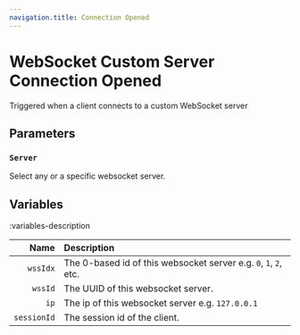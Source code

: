 ```yaml
---
navigation.title: Connection Opened
---
```


# WebSocket Custom Server Connection Opened
Triggered when a client connects to a custom WebSocket server

## Parameters

### `Server`
Select any or a specific websocket server.

## Variables
:variables-description

Name | Description
----:|:------------
`wssIdx` | The 0-based id of this websocket server e.g. `0`, `1`, `2`, etc.
`wssId` | The UUID of this websocket server.
`ip` | The ip of this websocket server e.g. `127.0.0.1`
`sessionId` | The session id of the client.